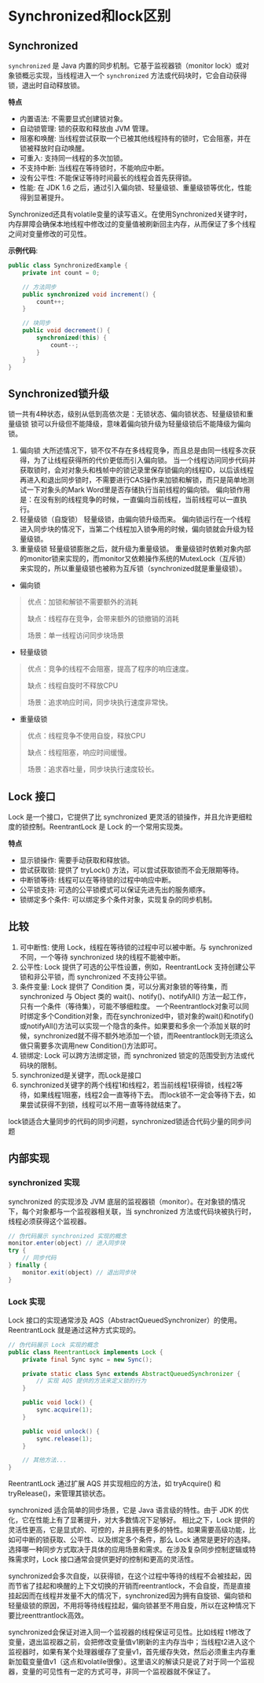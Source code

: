 # Synchronized和lock区别

## Synchronized

`synchronized` 是 Java 内置的同步机制。它基于监视器锁（monitor lock）或对象锁概忈实现，当线程进入一个 `synchronized` 方法或代码块时，它会自动获得锁，退出时自动释放锁。

**特点**
- 内置语法: 不需要显式创建锁对象。
- 自动锁管理: 锁的获取和释放由 JVM 管理。
- 阻塞和唤醒: 当线程尝试获取一个已被其他线程持有的锁时，它会阻塞，并在锁被释放时自动唤醒。
- 可重入: 支持同一线程的多次加锁。
- 不支持中断: 当线程在等待锁时，不能响应中断。
- 没有公平性: 不能保证等待时间最长的线程会首先获得锁。
- 性能: 在 JDK 1.6 之后，通过引入偏向锁、轻量级锁、重量级锁等优化，性能得到显著提升。

Synchronized还具有volatile变量的读写语义。在使用Synchronized关键字时，内存屏障会确保本地线程中修改过的变量值被刷新回主内存，从而保证了多个线程之间对变量修改的可见性。

**示例代码**:
``` Java
public class SynchronizedExample {
    private int count = 0;

    // 方法同步
    public synchronized void increment() {
        count++;
    }

    // 块同步
    public void decrement() {
        synchronized(this) {
            count--;
        }
    }
}
```
## Synchronized锁升级
锁一共有4种状态，级别从低到高依次是：无锁状态、偏向锁状态、轻量级锁和重量级锁
锁可以升级但不能降级，意味着偏向锁升级为轻量级锁后不能降级为偏向锁。

1. 偏向锁
大所述情况下，锁不仅不存在多线程竞争，而且总是由同一线程多次获得，为了让线程获得所的代价更低而引入偏向锁。
当一个线程访问同步代码并获取锁时，会对对象头和栈帧中的锁记录里保存锁偏向的线程ID，以后该线程再进入和退出同步锁时，不需要进行CAS操作来加锁和解锁，而只是简单地测试一下对象头的Mark Word里是否存储执行当前线程的偏向锁。
偏向锁作用是：在没有别的线程竞争的时候，一直偏向当前线程，当前线程可以一直执行。
2. 轻量级锁（自旋锁）
轻量级锁，由偏向锁升级而来。
偏向锁运行在一个线程进入同步块的情况下，当第二个线程加入锁争用的时候，偏向锁就会升级为轻量级锁。
3. 重量级锁
轻量级锁膨胀之后，就升级为重量级锁。
重量级锁时依赖对象内部的monitor锁来实现的，而monitor又依赖操作系统的MutexLock（互斥锁）来实现的，所以重量级锁也被称为互斥锁（synchronized就是重量级锁）。

- 偏向锁
> 优点：加锁和解锁不需要额外的消耗
> 
> 缺点：线程存在竞争，会带来额外的锁撤销的消耗
> 
> 场景：单一线程访问同步块场景

- 轻量级锁
> 优点：竞争的线程不会阻塞，提高了程序的响应速度。
>
> 缺点：线程自旋时不释放CPU
>
> 场景：追求响应时间，同步块执行速度非常快。

- 重量级锁
> 优点：线程竞争不使用自旋，释放CPU
> 
> 缺点：线程阻塞，响应时间缓慢。
> 
> 场景：追求吞吐量，同步块执行速度较长。


## Lock 接口

Lock 是一个接口，它提供了比 synchronized 更灵活的锁操作，并且允许更细粒度的锁控制。ReentrantLock 是 Lock 的一个常用实现类。

**特点**

- 显示锁操作: 需要手动获取和释放锁。
- 尝试获取锁: 提供了 tryLock() 方法，可以尝试获取锁而不会无限期等待。
- 中断锁等待: 线程可以在等待锁的过程中响应中断。
- 公平锁支持: 可选的公平锁模式可以保证先进先出的服务顺序。
- 锁绑定多个条件: 可以绑定多个条件对象，实现复杂的同步机制。

## 比较

1. 可中断性: 使用 Lock，线程在等待锁的过程中可以被中断。与 synchronized 不同，一个等待 synchronized 块的线程不能被中断。
2. 公平性: Lock 提供了可选的公平性设置，例如，ReentrantLock 支持创建公平锁和非公平锁，而 synchronized 不支持公平锁。
3. 条件变量: Lock 提供了 Condition 类，可以分离对象锁的等待集，而 synchronized 与 Object 类的 wait()、notify()、notifyAll() 方法一起工作，只有一个条件（等待集），可能不够细粒度。
一个Reentrantlock对象可以同时绑定多个Condition对象，而在synchronized中，锁对象的wait()和notify()或notifyAll()方法可以实现一个隐含的条件。如果要和多余一个添加关联的时候，synchronized就不得不额外地添加一个锁，而Reentrantlock则无须这么做只需要多次调用new Condition()方法即可。
4. 锁绑定: Lock 可以跨方法绑定锁，而 synchronized 锁定的范围受到方法或代码块的限制。
5. synchronized是关键字，而Lock是接口
6. synchronized关键字的两个线程1和线程2，若当前线程1获得锁，线程2等待，如果线程1阻塞，线程2会一直等待下去。
而lock锁不一定会等待下去，如果尝试获得不到锁，线程可以不用一直等待就结束了。

lock锁适合大量同步的代码的同步问题，synchronized锁适合代码少量的同步问题


## 内部实现

### synchronized 实现
synchronized 的实现涉及 JVM 底层的监视器锁（monitor）。在对象锁的情况下，每个对象都与一个监视器相关联，当 synchronized 方法或代码块被执行时，线程必须获得这个监视器。

```Java
// 伪代码展示 synchronized 实现的概念
monitor.enter(object) // 进入同步块
try {
    // 同步代码
} finally {
    monitor.exit(object) // 退出同步块
}
```

### Lock 实现
Lock 接口的实现通常涉及 AQS（AbstractQueuedSynchronizer）的使用。ReentrantLock 就是通过这种方式实现的。

```Java
// 伪代码展示 Lock 实现的概念
public class ReentrantLock implements Lock {
    private final Sync sync = new Sync();

    private static class Sync extends AbstractQueuedSynchronizer {
        // 实现 AQS 提供的方法来定义锁的行为
    }

    public void lock() {
        sync.acquire(1);
    }

    public void unlock() {
        sync.release(1);
    }

    // 其他方法...
}
```
ReentrantLock 通过扩展 AQS 并实现相应的方法，如 tryAcquire() 和 tryRelease()，来管理其锁状态。

synchronized 适合简单的同步场景，它是 Java 语言级的特性。由于 JDK 的优化，它在性能上有了显著提升，对大多数情况下足够好。
相比之下，Lock 提供的灵活性更高，它是显式的、可控的，并且拥有更多的特性。如果需要高级功能，比如可中断的锁获取、公平性、以及绑定多个条件，那么 Lock 通常是更好的选择。
选择哪一种同步方式取决于具体的应用场景和需求。在涉及复杂同步控制逻辑或特殊需求时，Lock 接口通常会提供更好的控制和更高的灵活性。

synchronized会多次自旋，以获得锁，在这个过程中等待的线程不会被挂起，因而节省了挂起和唤醒的上下文切换的开销而reentrantlock，不会自旋，而是直接挂起因而在线程并发量不大的情况下，synchronized因为拥有自旋锁、偏向锁和轻量级锁的原因，不用将等待线程挂起，偏向锁甚至不用自旋，所以在这种情况下要比reenttrantlock高效。 

synchronized会保证对进入同一个监视器的线程保证可见性。比如线程 t1修改了变量，退出监视器之前，会把修改变量值v1刷新的主内存当中；当线程t2进入这个监视器时，如果有某个处理器缓存了变量v1，首先缓存失效，然后必须重主内存重新加载变量值v1（这点和volatile很像）。这里语义的解读只是说了对于同一个监视器，变量的可见性有一定的方式可寻，非同一个监视器就不保证了。
